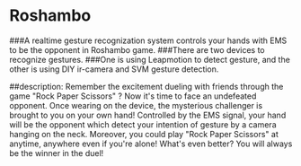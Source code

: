 # Roshambo
###A realtime gesture recognization system controls your hands with EMS to be the opponent in Roshambo game.
###There are two devices to recognize gestures. 
###One is using Leapmotion to detect gesture, and the other is using DIY ir-camera and SVM gesture detection.

##description:
Remember the excitement dueling with friends through the game "Rock Paper Scissors" ? 
Now it's time to face an undefeated opponent. Once wearing on the device, 
the mysterious challenger is brought to you on your own hand! 
Controlled by the EMS signal, your hand will be the opponent which detect your intention of gesture by a camera 
hanging on the neck. Moreover, you could play "Rock Paper Scissors" at anytime, 
anywhere even if you're alone! What's even better? You will always be the winner in the duel!
